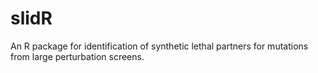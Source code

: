 # slidR
An R package for identification of synthetic lethal partners for mutations from large perturbation screens.
